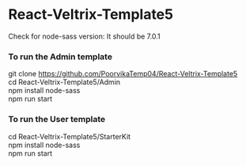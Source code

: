 # React-Veltrix-Template5

Check for node-sass version: It should be 7.0.1

### To run the Admin template

git clone https://github.com/PoorvikaTemp04/React-Veltrix-Template5 \
cd React-Veltrix-Template5/Admin \
npm install node-sass \
npm run start 

### To run the User template

cd React-Veltrix-Template5/StarterKit \
npm install node-sass \
npm run start 
